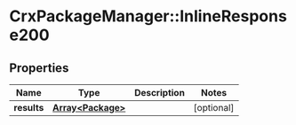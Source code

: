 # CrxPackageManager::InlineResponse200

## Properties
Name | Type | Description | Notes
------------ | ------------- | ------------- | -------------
**results** | [**Array&lt;Package&gt;**](Package.md) |  | [optional] 



